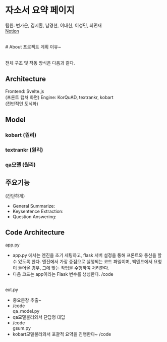 # 자소서 요약 페이지
팀원: 변가은, 김지환, 남경현, 이대헌, 이성민, 최민재<br>
[Notion](https://jungle-crane-580.notion.site/27be448bebcb4ca39ac9182033d7a293?pvs=4)

<br>
# About
프로젝트 계획 이유~

<br>전체 구조 및 작동 방식은 다음과 같다. 


## Architecture
Frontend: Svelte.js
<br>(프론트 캡쳐 화면)
Engine: KorQuAD, textrankr, kobart
<br>(전반적인 도식화)



## Model
### kobart (원리)


### textrankr (원리)


### qa모델 (원리)



## 주요기능
(간단하게)
- General Summarize:
- Keysentence Extraction: 
- Question Answering: 

 
## Code Architecture
app.py
- app.py 에서는 엔진을 초기 세팅하고, flask 서버 설정을 통해 프론트와 통신을 할 수 있도록 한다. 엔진에서 가장 중점으로 실행되는 코드 파일이며, 백엔드에서 요청이 들어올 경우, 그에 맞는 작업을 수행하여 처리한다.
- 다음 코드는 app이라는 Flask 변수를 생성한다.
/code

<br>ext.py
- 중요문장 추출~
- /code
<br>qa_model.py
- qa모델불러와서 단답형 대답
- /code
<br>gsum.py
- kobart모델불러와서 포괄적 요약을 진행한다~
/code

